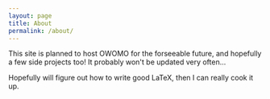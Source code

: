 ```yaml
---
layout: page
title: About
permalink: /about/
---
```


This site is planned to host OWOMO for the forseeable future, and hopefully a few side projects too!
It probably won't be updated very often...

Hopefully will figure out how to write good LaTeX, then I can really cook it up.
